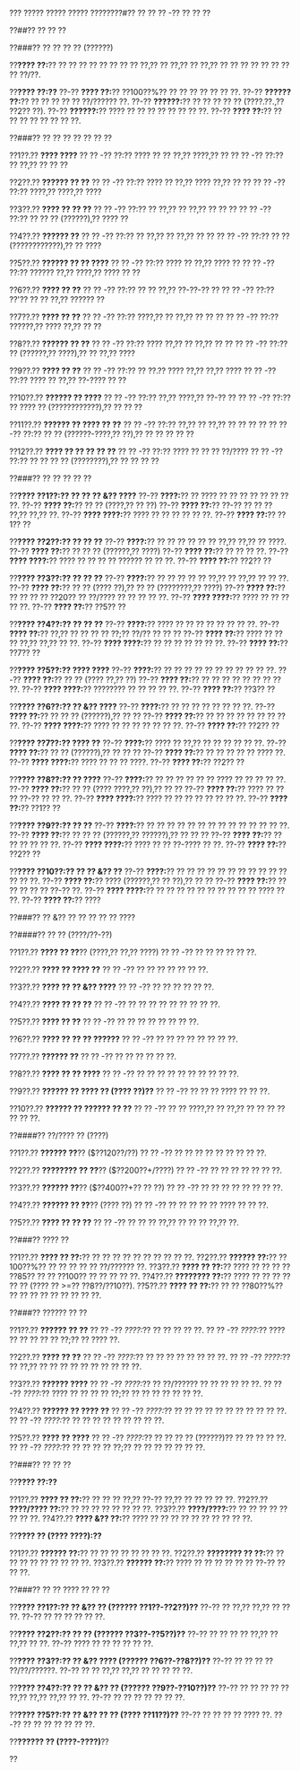 ??? ????? ????? ????? ????????#?? ?? ?? ?? -?? ?? ?? ??

??##?? ?? ?? ??

??###?? ?? ?? ?? ?? (??????)

??**???? ??:**?? ?? ?? ?? ?? ?? ?? ?? ?? ??,?? ?? ??,?? ?? ??,?? ?? ?? ?? ?? ?? ?? ?? ?? ??/??.

??**???? ??:??**
??-?? **???? ??:**?? ??100??%?? ?? ?? ?? ?? ?? ?? ??.
??-?? **?????? ??:**?? ?? ?? ?? ?? ?? ??/?????? ??.
??-?? **??????:**?? ?? ?? ?? ?? ?? (????.??.,?? ??2?? ??).
??-?? **??????:**?? ???? ?? ?? ?? ?? ?? ?? ?? ??.
??-?? **???? ??:**?? ?? ?? ?? ?? ?? ?? ?? ??.

??###?? ?? ?? ?? ?? ?? ?? ??

??1??.?? **???? ????**
??  ?? -?? ??:?? ???? ?? ?? ??,?? ????,?? ??
??  ?? -?? ??:?? ?? ??,?? ?? ?? ??

??2??.?? **?????? ?? ??**
??  ?? -?? ??:?? ???? ?? ??,?? ???? ??,?? ?? ??
??  ?? -?? ??:?? ????,?? ????,?? ????

??3??.?? **???? ?? ?? ??**
??  ?? -?? ??:?? ?? ??,?? ?? ??,?? ?? ?? ??
??  ?? -?? ??:?? ?? ?? ?? (??????),?? ???? ??

??4??.?? **?????? ??**
??  ?? -?? ??:?? ?? ??,?? ?? ??,?? ?? ??
??  ?? -?? ??:?? ?? ?? (????????????),?? ?? ????

??5??.?? **?????? ?? ?? ????**
??  ?? -?? ??:?? ???? ?? ??,?? ???? ??
??  ?? -?? ??:?? ?????? ??,?? ????,?? ???? ?? ??

??6??.?? **???? ?? ??**
??  ?? -?? ??:?? ?? ?? ??,?? ??-??-?? ??
??  ?? -?? ??:?? ??'?? ?? ?? ??,?? ?????? ??

??7??.?? **???? ?? ??**
??  ?? -?? ??:?? ????,?? ?? ??,?? ?? ?? ??
??  ?? -?? ??:?? ??????,?? ???? ??,?? ?? ??

??8??.?? **?????? ?? ??**
??  ?? -?? ??:?? ???? ??,?? ?? ??,?? ?? ??
??  ?? -?? ??:?? ?? (??????,?? ????),?? ?? ??,?? ????

??9??.?? **???? ?? ??**
??  ?? -?? ??:?? ?? ??.?? ???? ??,?? ??,?? ????
??  ?? -?? ??:?? ???? ?? ??,?? ??-???? ?? ??

??10??.?? **?????? ?? ????**
??   ?? -?? ??:?? ??,?? ????,?? ??-?? ??
??   ?? -?? ??:?? ?? ???? ?? (????????????),?? ?? ?? ??

??11??.?? **?????? ?? ???? ?? ??**
??   ?? -?? ??:?? ??,?? ?? ??,?? ?? ?? ?? ??
??   ?? -?? ??:?? ?? ?? (??????-????,?? ??),?? ?? ?? ?? ?? ??

??12??.?? **???? ?? ?? ?? ?? ??**
??   ?? -?? ??:?? ???? ?? ?? ?? ??/????
??   ?? -?? ??:?? ?? ?? ?? ?? (????????),?? ?? ?? ?? ??

??###?? ?? ?? ?? ?? ??

??**???? ??1??:?? ?? ?? ?? &?? ????**
??-?? **????:**?? ?? ???? ?? ?? ?? ?? ?? ?? ?? ??.
??-?? **???? ??:**?? ?? ?? (????,?? ?? ??)
??-?? **???? ??:**?? ??-?? ?? ?? ?? ??,?? ??,?? ??.
??-?? **???? ????:**?? ???? ?? ?? ?? ?? ?? ??.
??-?? **???? ??:**?? ??1?? ??

??**???? ??2??:?? ?? ?? ??**
??-?? **????:**?? ?? ?? ?? ?? ?? ?? ??,?? ??,?? ?? ????.
??-?? **???? ??:**?? ?? ?? ?? (??????,?? ????)
??-?? **???? ??:**?? ?? ?? ?? ??.
??-?? **???? ????:**?? ???? ?? ?? ?? ?? ?????? ?? ?? ??.
??-?? **???? ??:**?? ??2?? ??

??**???? ??3??:?? ?? ?? ??**
??-?? **????:**?? ?? ?? ?? ?? ?? ??,?? ?? ??,?? ?? ?? ??.
??-?? **???? ??:**?? ?? ?? (???? ??),?? ?? ?? (????????,?? ????)
??-?? **???? ??:**?? ?? ?? ?? ?? ??20?? ?? ??/???? ?? ?? ?? ?? ??.
??-?? **???? ????:**?? ???? ?? ?? ?? ?? ??.
??-?? **???? ??:**?? ??5?? ??

??**???? ??4??:?? ?? ?? ??**
??-?? **????:**?? ???? ?? ?? ?? ?? ?? ?? ?? ??.
??-?? **???? ??:**?? ??,?? ?? ?? ?? ?? ??;?? ??/?? ?? ?? ??
??-?? **???? ??:**?? ???? ?? ?? ?? ??,?? ??,?? ?? ??.
??-?? **???? ????:**?? ?? ?? ?? ?? ?? ?? ??.
??-?? **???? ??:**?? ??7?? ??

??**???? ??5??:?? ???? ????**
??-?? **????:**?? ?? ?? ?? ?? ?? ?? ?? ?? ?? ?? ??.
??-?? **???? ??:**?? ?? ?? (???? ??,?? ??)
??-?? **???? ??:**?? ?? ?? ?? ?? ?? ?? ?? ?? ??.
??-?? **???? ????:**?? ???????? ?? ?? ?? ?? ??.
??-?? **???? ??:**?? ??3?? ??

??**???? ??6??:?? ?? &?? ????**
??-?? **????:**?? ?? ?? ?? ?? ?? ?? ?? ??.
??-?? **???? ??:**?? ?? ?? ?? (??????),?? ?? ??
??-?? **???? ??:**?? ?? ?? ?? ?? ?? ?? ?? ?? ??.
??-?? **???? ????:**?? ???? ?? ?? ?? ?? ?? ?? ??.
??-?? **???? ??:**?? ??2?? ??

??**???? ??7??:?? ???? ??**
??-?? **????:**?? ???? ?? ??,?? ?? ?? ?? ?? ?? ??.
??-?? **???? ??:**?? ?? ?? (??????),?? ?? ?? ??
??-?? **???? ??:**?? ?? ?? ?? ?? ?? ???? ??.
??-?? **???? ????:**?? ???? ?? ?? ?? ????.
??-?? **???? ??:**?? ??2?? ??

??**???? ??8??:?? ?? ????**
??-?? **????:**?? ?? ?? ?? ?? ?? ?? ???? ?? ?? ?? ?? ??.
??-?? **???? ??:**?? ?? ?? (???? ????,?? ??),?? ?? ??
??-?? **???? ??:**?? ???? ?? ?? ?? ??-?? ?? ?? ??.
??-?? **???? ????:**?? ???? ?? ?? ?? ?? ?? ?? ?? ??.
??-?? **???? ??:**?? ??1?? ??

??**???? ??9??:?? ?? ??**
??-?? **????:**?? ?? ?? ?? ?? ?? ?? ?? ?? ?? ?? ?? ?? ?? ??.
??-?? **???? ??:**?? ?? ?? ?? (??????,?? ??????),?? ?? ?? ??
??-?? **???? ??:**?? ?? ?? ?? ?? ?? ??.
??-?? **???? ????:**?? ???? ?? ?? ??-???? ?? ??.
??-?? **???? ??:**?? ??2?? ??

??**???? ??10??:?? ?? ?? &?? ??**
??-?? **????:**?? ?? ?? ?? ?? ?? ?? ?? ?? ?? ?? ?? ?? ?? ??.
??-?? **???? ??:**?? ???? (??????,?? ?? ??),?? ?? ??
??-?? **???? ??:**?? ?? ?? ?? ?? ?? ??-?? ??.
??-?? **???? ????:**?? ?? ?? ?? ?? ?? ?? ?? ?? ?? ?? ???? ?? ??.
??-?? **???? ??:**?? ????

??###?? ?? &?? ?? ?? ?? ?? ?? ????

??####?? ?? ?? (????/??-??)

??1??.?? **???? ?? ??**?? (????,?? ??,?? ????)
??  ?? -?? ?? ?? ?? ?? ?? ??.

??2??.?? **???? ?? ???? ??**
??  ?? -?? ?? ?? ?? ?? ?? ?? ??.

??3??.?? **???? ?? ?? &?? ????**
??  ?? -?? ?? ?? ?? ?? ?? ??.

??4??.?? **???? ?? ?? ??**
??  ?? -?? ?? ?? ?? ?? ?? ?? ?? ?? ??.

??5??.?? **???? ?? ??**
??  ?? -?? ?? ?? ?? ?? ?? ?? ?? ??.

??6??.?? **???? ?? ?? ?? ??????**
??  ?? -?? ?? ?? ?? ?? ?? ?? ?? ??.

??7??.?? **?????? ??**
??  ?? -?? ?? ?? ?? ?? ?? ??.

??8??.?? **???? ?? ?? ????**
??  ?? -?? ?? ?? ?? ?? ?? ?? ?? ?? ?? ??.

??9??.?? **?????? ?? ???? ?? (???? ??)??**
??  ?? -?? ?? ?? ?? ???? ?? ?? ??.

??10??.?? **?????? ?? ?????? ?? ??**
??   ?? -?? ?? ?? ????,?? ?? ??,?? ?? ?? ?? ?? ?? ?? ??.

??####?? ??/???? ?? (????)

??1??.?? **?????? ??**?? ($??120??/??)
??  ?? -?? ?? ?? ?? ?? ?? ?? ?? ?? ??.

??2??.?? **???????? ?? ??**?? ($??200??+/????)
??  ?? -?? ?? ?? ?? ?? ?? ?? ??.

??3??.?? **?????? ??**?? ($??400??+?? ?? ??)
??  ?? -?? ?? ?? ?? ?? ?? ?? ?? ??.

??4??.?? **?????? ?? ??**?? (???? ??)
??  ?? -?? ?? ?? ?? ?? ?? ???? ?? ?? ??.

??5??.?? **???? ?? ?? ??**
??  ?? -?? ?? ?? ?? ??,?? ?? ?? ?? ??,?? ??.

??###?? ???? ??

??1??.?? **???? ?? ??:**?? ?? ?? ?? ?? ?? ?? ?? ?? ?? ??.
??2??.?? **?????? ??:**?? ??100??%?? ?? ?? ?? ?? ?? ??/?????? ??.
??3??.?? **???? ?? ??:**?? ???? ?? ?? ?? ?? ??85?? ?? ?? ??100?? ?? ?? ?? ?? ??.
??4??.?? **???????? ??:**?? ???? ?? ?? ?? ?? ?? ?? (???? ?? >=?? ??8??/??10??).
??5??.?? **???? ?? ??:**?? ?? ?? ??80??%?? ?? ?? ?? ?? ?? ?? ?? ?? ??.

??###?? ?????? ?? ??

??1??.?? **?????? ?? ??**
??  ?? -?? *????:*?? ?? ?? ?? ?? ??.
??  ?? -?? *????:*?? ???? ?? ?? ?? ?? ?? ??;?? ?? ???? ??.

??2??.?? **???? ?? ??**
??  ?? -?? *????:*?? ?? ?? ?? ?? ?? ?? ?? ??.
??  ?? -?? *????:*?? ?? ??,?? ?? ?? ?? ?? ?? ?? ?? ?? ?? ??.

??3??.?? **?????? ????**
??  ?? -?? *????:*?? ?? ??/?????? ?? ?? ?? ?? ?? ??.
??  ?? -?? *????:*?? ???? ?? ?? ?? ?? ??;?? ?? ?? ?? ?? ?? ?? ??.

??4??.?? **?????? ?? ???? ??**
??  ?? -?? *????:*?? ?? ?? ?? ?? ?? ?? ?? ?? ?? ?? ??.
??  ?? -?? *????:*?? ?? ?? ?? ?? ?? ?? ?? ?? ??.

??5??.?? **???? ?? ????**
??  ?? -?? *????:*?? ?? ?? ?? ?? (??????)?? ?? ?? ?? ?? ??.
??  ?? -?? *????:*?? ?? ?? ?? ?? ??;?? ?? ?? ?? ?? ?? ?? ??.

??###?? ?? ?? ??

??**???? ??:??**

??1??.?? **???? ?? ??:**?? ?? ?? ?? ??,?? ??-?? ??,?? ?? ?? ?? ?? ??.
??2??.?? **????/???? ??:**?? ?? ?? ?? ?? ?? ?? ?? ??.
??3??.?? **????/????:**?? ?? ?? ?? ?? ?? ?? ?? ??.
??4??.?? **???? &?? ??:**?? ???? ?? ?? ?? ?? ?? ?? ?? ?? ?? ??.

??**???? ?? (???? ????):??**

??1??.?? **?????? ??:**?? ?? ?? ?? ?? ?? ?? ?? ??.
??2??.?? **???????? ?? ??:**?? ?? ?? ?? ?? ?? ?? ?? ?? ??.
??3??.?? **?????? ??:**?? ???? ?? ?? ?? ?? ?? ?? ??-?? ?? ?? ??.

??###?? ?? ?? ???? ?? ?? ??

??**???? ??1??:?? ?? &?? ?? (?????? ??1??-??2??)??**
??-?? ?? ??,?? ??,?? ?? ?? ??.
??-?? ?? ?? ?? ?? ?? ??.

??**???? ??2??:?? ?? ?? (?????? ??3??-??5??)??**
??-?? ?? ?? ?? ?? ??,?? ?? ??,?? ?? ??.
??-?? ???? ?? ?? ?? ?? ?? ??.

??**???? ??3??:?? ?? &?? ???? (?????? ??6??-??8??)??**
??-?? ?? ?? ?? ?? ??/??/??????.
??-?? ?? ?? ??,?? ??,?? ?? ?? ?? ?? ??.

??**???? ??4??:?? ?? ?? &?? ?? (?????? ??9??-??10??)??**
??-?? ?? ?? ?? ?? ?? ??,?? ??,?? ??,?? ?? ??.
??-?? ?? ?? ?? ?? ?? ?? ??.

??**???? ??5??:?? ?? &?? ?? ?? (???? ??11??)??**
??-?? ?? ?? ?? ?? ???? ??.
??-?? ?? ?? ?? ?? ?? ?? ??.

??**?????? ?? (????-????)**??

??